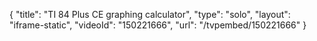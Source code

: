 {
    "title": "TI 84 Plus CE graphing calculator",
    "type": "solo",
    "layout": "iframe-static",
    "videoId": "150221666",
    "url": "\/tvpembed\/150221666"
}
